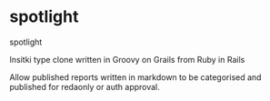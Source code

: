 spotlight
=========

spotlight

Insitki type clone written in Groovy on Grails from Ruby in Rails

Allow published reports written in markdown to be categorised and published for redaonly or auth approval.

